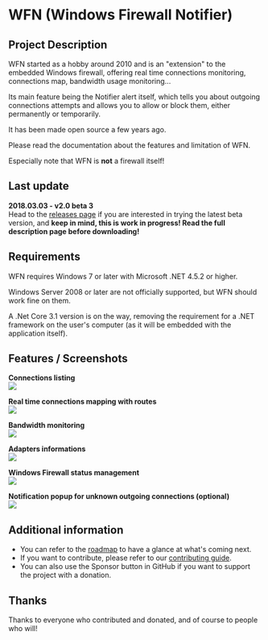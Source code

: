 # WFN (Windows Firewall Notifier)

## Project Description
WFN started as a hobby around 2010 and is an "extension" to the embedded Windows firewall, offering real time connections monitoring, connections map, bandwidth usage monitoring...

Its main feature being the Notifier alert itself, which tells you about outgoing connections attempts and allows you to allow or block them, either permanently or temporarily. 

It has been made open source a few years ago.  

Please read the documentation about the features and limitation of WFN. 

Especially note that WFN is **not** a firewall itself!  

## Last update
**2018.03.03 - v2.0 beta 3**  
Head to the [releases page](https://github.com/wokhansoft/WFN/releases/tag/v2.0-beta3) if you are interested in trying the latest beta version, and **keep in mind, this is work in progress! Read the full description page before downloading!**  

## Requirements  
WFN requires Windows 7 or later with Microsoft .NET 4.5.2 or higher. 

Windows Server 2008 or later are not officially supported, but WFN should work fine on them.  

A .Net Core 3.1 version is on the way, removing the requirement for a .NET framework on the user's computer (as it will be embedded with the application itself).

## Features / Screenshots
**Connections listing**  
![](http://wokhan.online.fr/progs/wfn/connections.PNG)

**Real time connections mapping with routes**  
![](http://wokhan.online.fr/progs/wfn/map.PNG)

**Bandwidth monitoring**  
![](http://wokhan.online.fr/progs/wfn/bandwidth.PNG)

**Adapters informations**  
![](http://wokhan.online.fr/progs/wfn/adapters.PNG)

**Windows Firewall status management**  
![](http://wokhan.online.fr/progs/wfn/firewallstatus.PNG)

**Notification popup for unknown outgoing connections (optional)**  
![](http://wokhan.online.fr/progs/wfn/notifier.PNG)

## Additional information
- You can refer to the [roadmap](ROADMAP.md) to have a glance at what's coming next.
- If you want to contribute, please refer to our [contributing guide](CONTRIBUTING.md).
- You can also use the Sponsor button in GitHub if you want to support the project with a donation. 

## Thanks
Thanks to everyone who contributed and donated, and of course to people who will!
